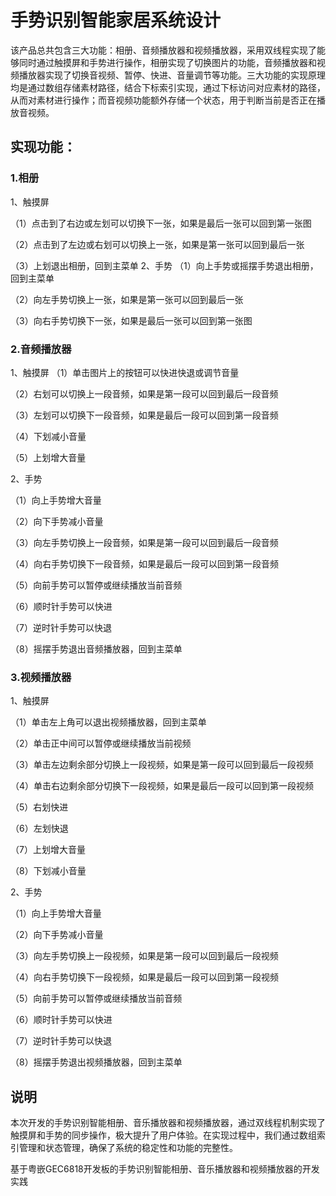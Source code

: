 # 手势识别智能家居系统设计
该产品总共包含三大功能：相册、音频播放器和视频播放器，采用双线程实现了能够同时通过触摸屏和手势进行操作，相册实现了切换图片的功能，音频播放器和视频播放器实现了切换音视频、暂停、快进、音量调节等功能。三大功能的实现原理均是通过数组存储素材路径，结合下标索引实现，通过下标访问对应素材的路径，从而对素材进行操作；而音视频功能额外存储一个状态，用于判断当前是否正在播放音视频。
## 实现功能：
### 1.相册
1、触摸屏

（1）点击到了右边或左划可以切换下一张，如果是最后一张可以回到第一张图

（2）点击到了左边或右划可以切换上一张，如果是第一张可以回到最后一张

（3）上划退出相册，回到主菜单
2、手势
（1）向上手势或摇摆手势退出相册，回到主菜单

（2）向左手势切换上一张，如果是第一张可以回到最后一张

（3）向右手势切换下一张，如果是最后一张可以回到第一张图

### 2.音频播放器
1、触摸屏
（1）单击图片上的按钮可以快进快退或调节音量

（2）右划可以切换上一段音频，如果是第一段可以回到最后一段音频

（3）左划可以切换下一段音频，如果是最后一段可以回到第一段音频

（4）下划减小音量

（5）上划增大音量

2、手势

（1）向上手势增大音量

（2）向下手势减小音量

（3）向左手势切换上一段音频，如果是第一段可以回到最后一段音频

（4）向右手势切换下一段音频，如果是最后一段可以回到第一段音频

（5）向前手势可以暂停或继续播放当前音频

（6）顺时针手势可以快进

（7）逆时针手势可以快退

（8）摇摆手势退出音频播放器，回到主菜单

### 3.视频播放器
1、触摸屏

（1）单击左上角可以退出视频播放器，回到主菜单

（2）单击正中间可以暂停或继续播放当前视频

（3）单击左边剩余部分切换上一段视频，如果是第一段可以回到最后一段视频

（4）单击右边剩余部分切换下一段视频，如果是最后一段可以回到第一段视频

（5）右划快进

（6）左划快退

（7）上划增大音量

（8）下划减小音量

2、手势

（1）向上手势增大音量

（2）向下手势减小音量

（3）向左手势切换上一段视频，如果是第一段可以回到最后一段视频

（4）向右手势切换下一段视频，如果是最后一段可以回到第一段视频

（5）向前手势可以暂停或继续播放当前音频

（6）顺时针手势可以快进

（7）逆时针手势可以快退

（8）摇摆手势退出视频播放器，回到主菜单

## 说明
本次开发的手势识别智能相册、音乐播放器和视频播放器，通过双线程机制实现了触摸屏和手势的同步操作，极大提升了用户体验。在实现过程中，我们通过数组索引管理和状态管理，确保了系统的稳定性和功能的完整性。

基于粤嵌GEC6818开发板的手势识别智能相册、音乐播放器和视频播放器的开发实践
